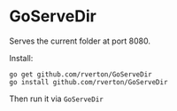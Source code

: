 GoServeDir
========

Serves the current folder at port 8080.

Install:

    go get github.com/rverton/GoServeDir
    go install github.com/rverton/GoServeDir
  
Then run it via `GoServeDir`
